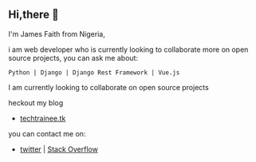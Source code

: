 
## Hi,there 👋

  I'm James Faith from Nigeria,
  
  i am web developer who is currently looking to collaborate more on open source projects,
  you can ask me about:

    Python | Django | Django Rest Framework | Vue.js
   I am currently looking to collaborate on open source projects
   
   heckout my blog
   
   - [techtrainee.tk](https://techtrainee.tk) 
   
   you can contact me on:
   
   - [twitter](https://twitter.com/I_am_camzy) | [Stack Overflow](https://stackoverflow.com/https://stackoverflow.com/camzy)
